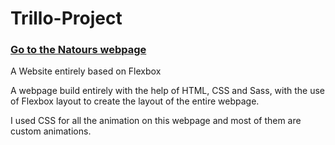 # Trillo-Project

### **[Go to the Natours webpage](https://hotels-trillo.netlify.app)**

A Website entirely based on Flexbox



A webpage build entirely with the help of HTML, CSS and Sass, with the use of Flexbox layout to create the layout of the entire webpage.  


I used CSS for all the animation on this webpage and most of them are custom animations.
